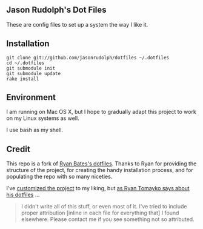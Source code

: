## Jason Rudolph's Dot Files

These are config files to set up a system the way I like it.


## Installation

    git clone git://github.com/jasonrudolph/dotfiles ~/.dotfiles
    cd ~/.dotfiles
    git submodule init
    git submodule update
    rake install


## Environment

I am running on Mac OS X, but I hope to gradually adapt this project to
work on my Linux systems as well.

I use bash as my shell.


## Credit

This repo is a fork of [Ryan Bates's dotfiles](https://github.com/ryanb/dotfiles).  Thanks to Ryan for providing the structure of the project, for creating the handy installation process, and for populating the repo with so many niceties.

I've [customized the project](https://github.com/jasonrudolph/dotfiles/compare/2e9813c...master) to my liking, but [as Ryan Tomayko says about his dotfiles](https://github.com/rtomayko/dotfiles/blob/f95faec/README#L65) ...

> I didn't write all of this stuff, or even most of it.
> I've tried to include proper attribution [inline in each file for everything that] I found elsewhere.
> Please contact me if you see something not so attributed.
